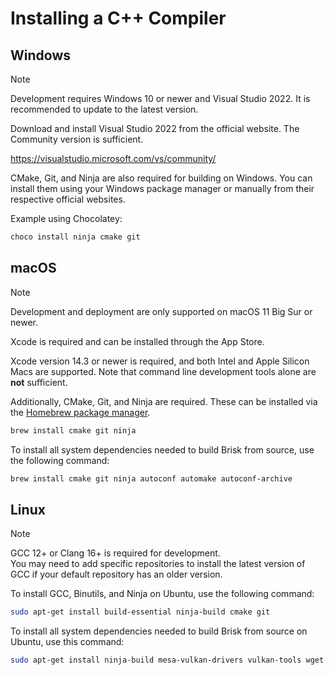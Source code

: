 # Installing a C++ Compiler

## Windows

> [!Note]
> Development requires Windows 10 or newer and Visual Studio 2022. It is recommended to update to the latest version.

Download and install Visual Studio 2022 from the official website. The Community version is sufficient.

https://visualstudio.microsoft.com/vs/community/

CMake, Git, and Ninja are also required for building on Windows. You can install them using your Windows package manager or manually from their respective official websites.

Example using Chocolatey:
```cmd
choco install ninja cmake git
```

## macOS

> [!Note]
> Development and deployment are only supported on macOS 11 Big Sur or newer.

Xcode is required and can be installed through the App Store. 

Xcode version 14.3 or newer is required, and both Intel and Apple Silicon Macs are supported. Note that command line development tools alone are **not** sufficient.

Additionally, CMake, Git, and Ninja are required. These can be installed via the [Homebrew package manager](https://brew.sh).

```bash
brew install cmake git ninja
```

To install all system dependencies needed to build Brisk from source, use the following command:

```bash
brew install cmake git ninja autoconf automake autoconf-archive
```

## Linux

> [!Note]
> GCC 12+ or Clang 16+ is required for development.  
> You may need to add specific repositories to install the latest version of GCC if your default repository has an older version.

To install GCC, Binutils, and Ninja on Ubuntu, use the following command:

```bash
sudo apt-get install build-essential ninja-build cmake git
```

To install all system dependencies needed to build Brisk from source on Ubuntu, use this command:

```bash
sudo apt-get install ninja-build mesa-vulkan-drivers vulkan-tools wget xorg-dev libgl-dev libgl1-mesa-dev libvulkan-dev autoconf autoconf-archive libxrandr-dev libxinerama-dev libxcursor-dev mesa-common-dev libx11-xcb-dev
```
